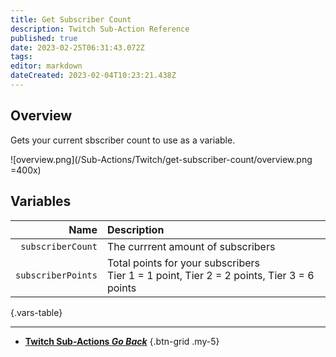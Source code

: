```yaml
---
title: Get Subscriber Count
description: Twitch Sub-Action Reference
published: true
date: 2023-02-25T06:31:43.072Z
tags: 
editor: markdown
dateCreated: 2023-02-04T10:23:21.438Z
---
```


## Overview
Gets your current sbscriber count to use as a variable.

![overview.png](/Sub-Actions/Twitch/get-subscriber-count/overview.png =400x)

## Variables
Name | Description
----:|:------------
`subscriberCount` | The currrent amount of subscribers
`subscriberPoints` | Total points for your subscribers <br> Tier 1 = 1 point, Tier 2 = 2 points, Tier 3 = 6 points
{.vars-table}

---

- [<i class="mdi mdi-chevron-left"></i>**Twitch Sub-Actions *Go Back***](/Sub-Actions/Twitch)
{.btn-grid .my-5}
